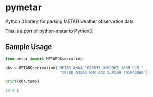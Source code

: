 # pymetar
Python 3 library for parsing METAR weather observation data

This is a port of python-metar to Python3.

## Sample Usage

```python
from metar import METARObservation

obs = METARObservation("METAR KXNA 162053Z 01009KT 10SM CLR "
                        "19/00 A3034 RMK AO2 SLP269 T01940000")

print(obs.temp)

19.4 C
```